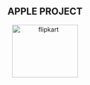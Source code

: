 <h2 align="center">APPLE PROJECT </h2>
<p align="center">
<img src="images/apple.png" alt="flipkart" height="120" width="150px" ><br><br>
<i>

